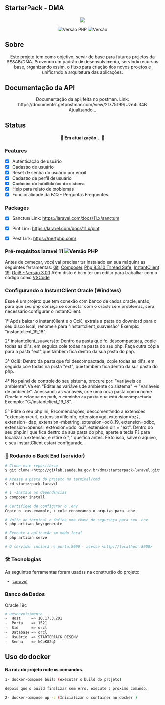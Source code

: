 ## StarterPack - DMA

<p align="center"><img src="http://www.saude.ba.gov.br/wp-content/themes/sesab2017/assets/images/logo-sesab.gif"></p>

<p align="center">
<img src="https://img.shields.io/badge/PHP-8.3.0-8892BF.svg" alt="Versão PHP">
<img src="https://img.shields.io/badge/Laravel-11.20.0-ff2d20.svg" alt="Versão">

</p>

## Sobre

<p align="center">Este projeto tem como objetivo, servir de base para futuros projetos da SESAB/DMA. Provendo um padrão de desenvolvimento, servindo recursos base, organizando assim, o fluxo para criação dos novos projetos e unificando a arquitetura das aplicações.</p>

## Documentação da API

<p align="center"> Documentação da api, feita no postman.
Link: https://documenter.getpostman.com/view/21375199/Uze4u34B Atualizando...
</p>

## Status

<h4 align="center"> 
	🚧  Em atualização...  🚧
</h4>

### Features

- [x] Autenticação de usuário
- [x] Cadastro de usuário
- [x] Reset de senha do usuário por email
- [x] Cadastro de perfil de usuário
- [x] Cadastro de habilidades do sistema
- [x] Help para relato de problemas
- [x] Funcionalidade da FAQ - Perguntas Frequentes.

### Packages

- [x] Sanctum Link: https://laravel.com/docs/11.x/sanctum
- [x] Pint Link: https://laravel.com/docs/11.x/pint
- [x] Pest Link: https://pestphp.com/


### Pré-requisitos laravel 11 <img src="https://img.shields.io/badge/PHP-777BB4?style=for-the-badge&logo=php&logoColor=white" alt="Versão PHP">

Antes de começar, você vai precisar ter instalado em sua máquina as seguintes ferramentas:
[Git](https://git-scm.com), [Composer](https://getcomposer.org/download/),
[Php 8.3.10 Thread Safe](https://windows.php.net/downloads/releases/php-8.3.10-Win32-vs16-x64.zip), [InstantClient 19](https://download.oracle.com/otn_software/nt/instantclient/1918000/instantclient-basic-windows.x64-19.18.0.0.0dbru.zip), [Oci8 - Versão 3.0.1](https://pecl.php.net/package/oci8)
Além disto é bom ter um editor para trabalhar com o código como [VSCode](https://code.visualstudio.com/)

### Configurando o InstantClient Oracle (Windows)

Esse é um projeto que tem conexão com banco de dados oracle, então, para que seu php consiga se conectar com o oracle sem problemas, será necessário configurar o instantClient.

1° Após baixar o instantClient e o Oci8, extraia a pasta do download para o seu disco local, renomeie para "instantclient_suaversão" Exemplo: "instantclient_19_18".

2° instantclient_suaversão: Dentro da pasta que foi descompactada, copie todas as dll's, em seguida cole todas na pasta do seu php. Faça outra cópia para a pasta "ext",que também fica dentro da sua pasta do php.

3° Oci8: Dentro da pasta que foi descompactada, copie todas as dll's, em seguida cole todas na pasta "ext", que também fica dentro da sua pasta do php.

4° No painel de controle do seu sistema, procure por: "variáveis de ambiente". Vá em "Editar as variáveis de ambiente do sistema" -> "Variáveis de ambiente". Acessando as variáveis, crie uma nova pasta com o nome Oracle e coloque no path, o caminho da pasta que está descompactada. Exemplo: "C:/instantclient_19_18".

5° Edite o seu php.ini, Recomendações, descomentando a extensões "extension=curl, extension=fileinfo, extension=gd, extension=bz2, extension=ldap, extension=mbstring, extension=oci8_19, extension=odbc, extension=openssl, extension=pdo_oci", extension_dir = "ext". Dentro do seu php.ini, que fica dentro da sua pasta do php, aperte a tecla F3 para localizar a extensão, e retire o ";" que fica antes. Feito isso, salve o aquivo, e seu instantClient estará configurado.
### 🎲 Rodando o Back End (servidor)

```bash
# Clone este repositório
$ git clone <http://gitlab.saude.ba.gov.br/dma/starterpack-laravel.git>

# Acesse a pasta do projeto no terminal/cmd
$ cd starterpack-laravel

# 1 -Instale as dependências
$ composer install

# Certifique de configurar o .env
Copie o .env-example, e cole renomeando o arquivo para .env

# Volte ao terminal e defina uma chave de segurança para seu .env
$ php artisan key:generate

# Execute a aplicação em modo local
$ php artisan serve

# O servidor inciará na porta:8000 - acesse <http://localhost:8000>
```

### 🛠 Tecnologias

As seguintes ferramentas foram usadas na construção do projeto:

- [Laravel](https://laravel.com/)

### Banco de Dados

Oracle 19c

```bash
# Desenvolvimento
-  Host 	=> 10.17.3.201
-  Porta	=> 1521
-  Sid		=> orcl
-  Database => orcl
-  Usuário  => STARTERPACK_DESENV
-  Senha 	=> kCoK82qQ
```


## Uso do docker
#### Na raiz do projeto rode os comandos.

```bash
1- docker-compose build (executar o build do projeto)

depois que o build finalizar sem erro, execute o proximo comando.

2- docker-compose up -d (Inicializar o container no docker )
```
